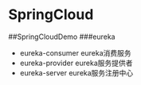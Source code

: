 # SpringCloud
##SpringCloudDemo
###eureka
* eureka-consumer eureka消费服务
* eureka-provider eureka服务提供者
* eureka-server   eureka服务注册中心

